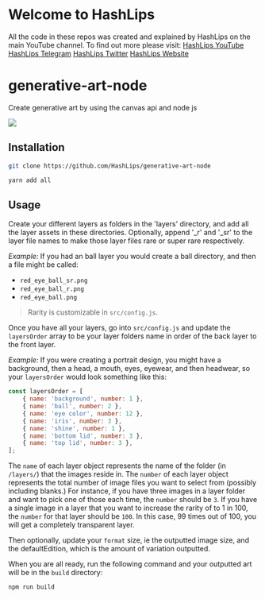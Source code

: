 # Welcome to HashLips

All the code in these repos was created and explained by HashLips on the main YouTube channel.
To find out more please visit:
[HashLips YouTube](https://www.youtube.com/channel/UC1LV4_VQGBJHTJjEWUmy8nA)
[HashLips Telegram](https://t.me/hashlipsnft)
[HashLips Twitter](https://twitter.com/hashlipsnft)
[HashLips Website](https://hashlips.online/HashLips)

# generative-art-node

Create generative art by using the canvas api and node js

![](https://github.com/HashLips/generative-art-node/blob/main/src/preview.png)

## Installation

```sh
git clone https://github.com/HashLips/generative-art-node

yarn add all
```

## Usage

Create your different layers as folders in the 'layers' directory, and add all the layer assets in these directories. Optionally, append '_r' and '_sr' to the layer file names to make those layer files rare or super rare respectively. 

*Example:* If you had an ball layer you would create a ball directory, and then a file might be called:

- `red_eye_ball_sr.png`
- `red_eye_ball_r.png`
- `red_eye_ball.png`

> Rarity is customizable in `src/config.js`.

Once you have all your layers, go into `src/config.js` and update the `layersOrder` array to be your layer folders name in order of the back layer to the front layer.

*Example:* If you were creating a portrait design, you might have a background, then a head, a mouth, eyes, eyewear, and then headwear, so your `layersOrder` would look something like this:

```js
const layersOrder = [
    { name: 'background', number: 1 },
    { name: 'ball', number: 2 },
    { name: 'eye color', number: 12 },
    { name: 'iris', number: 3 },
    { name: 'shine', number: 1 },
    { name: 'bottom lid', number: 3 },
    { name: 'top lid', number: 3 },
];
```

The `name` of each layer object represents the name of the folder (in `/layers/`) that the images reside in. The `number` of each layer object represents the total number of image files you want to select from (possibly including blanks.) For instance, if you have three images in a layer folder and want to pick one of those each time, the `number` should be `3`. If you have a single image in a layer that you want to increase the rarity of to 1 in 100, the `number` for that layer should be `100`. In this case, 99 times out of 100, you will get a completely transparent layer.

Then optionally, update your `format` size, ie the outputted image size, and the defaultEdition, which is the amount of variation outputted.

When you are all ready, run the following command and your outputted art will be in the `build` directory:

```sh
npm run build
```

